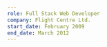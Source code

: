 ```yaml
---
role: Full Stack Web Developer
company: Flight Centre Ltd.
start_date: February 2009
end_date: March 2012
---
```

